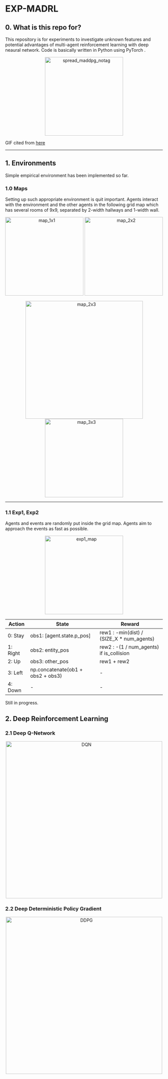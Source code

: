 # EXP-MADRL

## 0. What is this repo for?
This repository is for experiments to investigate unknown features and potential advantages of multi-agent reinforcement learning with deep neaural network.
Code is basically written in Python using PyTorch .
<p align="center"><img width="250" alt="spread_maddpg_notag" src="https://user-images.githubusercontent.com/60799014/92319743-64f73e00-f056-11ea-9bac-cdeadc4cc2bd.gif"></p>

GIF cited from [here](https://openai.com/blog/learning-to-cooperate-compete-and-communicate/)
___
## 1. Environments
Simple empirical environment has been implemented so far.

### 1.0 Maps
Setting up such appropriate environment is quit important.
Agents interact with the environment and the other agents in the following grid map which has several rooms of 9x9, separated by 2-width hallways and 1-width wall.
<p align="center"><img width="250" alt="map_1x1" src="https://user-images.githubusercontent.com/60799014/95280381-d0b80b00-088f-11eb-9e5e-df9f64b71f1f.png">
<img width="250" alt="map_2x2" src="https://user-images.githubusercontent.com/60799014/95280393-dc0b3680-088f-11eb-9708-7bac19a03c93.png"></p>

<p align="center"><img width="375" alt="map_2x3" src="https://user-images.githubusercontent.com/60799014/95280420-e75e6200-088f-11eb-9a45-ac6ec19623e9.png">
<img width="250" alt="map_3x3" src="https://user-images.githubusercontent.com/60799014/95280409-e299ae00-088f-11eb-8731-b0c43dd7048b.png"></p>

___

### 1.1 Exp1, Exp2
Agents and events are randomly put inside the grid map. Agents aim to approach the events as fast as possible.

<p align="center"><img width="250" alt="exp1_map" src="https://user-images.githubusercontent.com/60799014/95198222-d7a23780-0815-11eb-8493-46a54997af55.png"></p>

| Action | State | Reward |
| ---- | ---- | ---- |
| 0: Stay | obs1: [agent.state.p_pos] | rew1 : -min(dist) / (SIZE_X * num_agents)
| 1: Right | obs2: entity_pos | rew2 : -(1 / num_agents) if is_collision |
| 2: Up | obs3: other_pos | rew1 + rew2 |
| 3: Left | np.concatenate(ob1 + obs2 + obs3) | - |
| 4: Down | - | - |

Still in progress.

## 2. Deep Reinforcement Learning
### 2.1 Deep Q-Network

<p align="center"><img width="500" alt="DQN" src="https://user-images.githubusercontent.com/60799014/95201229-93fdfc80-081a-11eb-9622-847856ba5f02.png"></p>

### 2.2 Deep Deterministic Policy Gradient
<p align="center"><img width="500" alt="DDPG" src="https://user-images.githubusercontent.com/60799014/95201256-a0825500-081a-11eb-867c-9cfbb3562cd2.png"></p>
